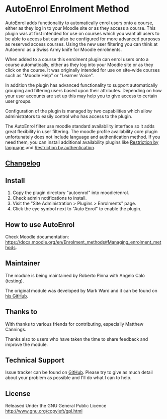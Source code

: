 # AutoEnrol Enrolment Method

AutoEnrol adds functionality to automatically enrol users onto a course, either as they 
log in to your Moodle site or as they access a course. This plugin was at first intended 
for use on courses which you want all users to be able to access but can also be configured
for more advanced purposes as reserved access courses. Using the new user filtering you can
think at Autoenrol as a Swiss Army knife for Moodle enrolments.

When added to a course this enrolment plugin can enrol users onto a course automatically,
either as they log into your Moodle site or as they click on the course. It was originally
intended for use on site-wide courses such as "Moodle Help" or "Learner Voice". 

In addition the plugin has advanced functionality to support automatically grouping and
filtering users based upon their attributes. Depending on how your user accounts are set
up this may help you to give access to certain user groups.

Configuration of the plugin is managed by two capabilities which allow administrators to 
easily control who has access to the plugin.

The AutoEnrol filter use moodle standard availability interface so it adds great flexibility 
in user filtering.
The moodle profile availability core plugin unfortunately does not include language and 
authentication method.  If you need them, you can install additional availability plugins 
like [Restriction by language](https://moodle.org/plugins/availability_language) and 
[Restriction by authentication](https://github.com/bobopinna/moodle-availability_auth).

## [Changelog](CHANGES.md)

## Install

1. Copy the plugin directory "autoenrol" into moodle\enrol\. 
2. Check admin notifications to install.
3. Visit the "Site Administration > Plugins > Enrolments" page.
4. Click the eye symbol next to "Auto Enrol" to enable the plugin. 

## How to use AutoEnrol

Check Moodle documentation:
https://docs.moodle.org/en/Enrolment_methods#Managing_enrolment_methods.

## Maintainer

The module is being maintained by Roberto Pinna with Angelo Calò (testing).

The original module was developed by Mark Ward and it can be found on 
[his GitHub](https://github.com/markward/enrol_autoenrol). 

## Thanks to

With thanks to various friends for contributing, especially Matthew Cannings. 

Thanks also to users who have taken the time to share feedback and improve the module.

## Technical Support

Issue tracker can be found on [GitHub](https://github.com/bobopinna/moodle-enrol_autoenrol/issues).
Please try to give as much detail about your problem as possible and I'll do what I can to help.

## License

Released Under the GNU General Public Licence http://www.gnu.org/copyleft/gpl.html

